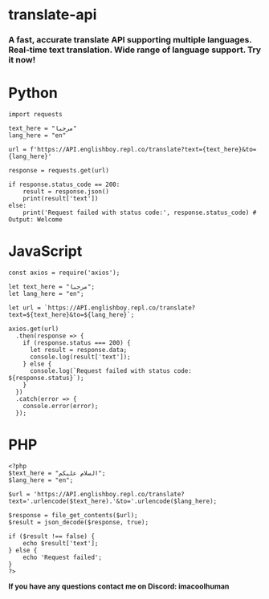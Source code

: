 # translate-api
### A fast, accurate translate API supporting multiple languages. Real-time text translation. Wide range of language support. Try it now!

# Python
```
import requests

text_here = "مرحبا"
lang_here = "en"

url = f'https://API.englishboy.repl.co/translate?text={text_here}&to={lang_here}'

response = requests.get(url)

if response.status_code == 200:
    result = response.json()
    print(result['text'])
else:
    print('Request failed with status code:', response.status_code) # Output: Welcome
```

# JavaScript
```
const axios = require('axios');

let text_here = "مرحبا";
let lang_here = "en";

let url = `https://API.englishboy.repl.co/translate?text=${text_here}&to=${lang_here}`;

axios.get(url)
  .then(response => {
    if (response.status === 200) {
      let result = response.data;
      console.log(result['text']);
    } else {
      console.log(`Request failed with status code: ${response.status}`);
    }
  })
  .catch(error => {
    console.error(error);
  });
```
# PHP
```
<?php
$text_here = "السلام عليكم";
$lang_here = "en";

$url = 'https://API.englishboy.repl.co/translate?text='.urlencode($text_here).'&to='.urlencode($lang_here);

$response = file_get_contents($url);
$result = json_decode($response, true);

if ($result !== false) {
    echo $result['text'];
} else {
    echo 'Request failed';
}
?>
```
**If you have any questions contact me on Discord: imacoolhuman**
